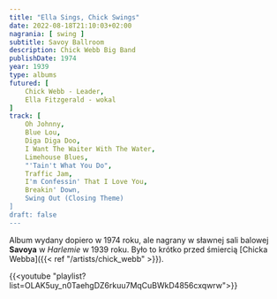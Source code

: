 ```yaml
---
title: "Ella Sings, Chick Swings"
date: 2022-08-18T21:10:03+02:00
nagrania: [ swing ]
subtitle: Savoy Ballroom
description: Chick Webb Big Band
publishDate: 1974
year: 1939
type: albums
futured: [
    Chick Webb - Leader,
    Ella Fitzgerald - wokal
]
track: [
    Oh Johnny,
	Blue Lou,
	Diga Diga Doo,
    I Want The Waiter With The Water,
	Limehouse Blues,
	"'Tain't What You Do",
	Traffic Jam,
	I'm Confessin' That I Love You,
	Breakin' Down,
	Swing Out (Closing Theme)
]
draft: false
---
```

Album wydany dopiero w 1974 roku, ale nagrany w sławnej sali balowej __Savoya__ w _Harlemie_ w 1939 roku.
Było to krótko przed śmiercią [Chicka Webba]({{< ref "/artists/chick_webb" >}}).

{{<youtube "playlist?list=OLAK5uy_n0TaehgDZ6rkuu7MqCuBWkD4856cxqwrw">}}